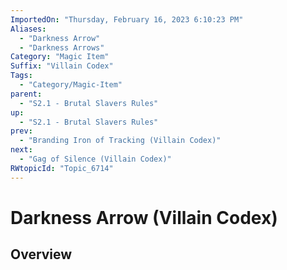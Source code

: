```yaml
---
ImportedOn: "Thursday, February 16, 2023 6:10:23 PM"
Aliases:
  - "Darkness Arrow"
  - "Darkness Arrows"
Category: "Magic Item"
Suffix: "Villain Codex"
Tags:
  - "Category/Magic-Item"
parent:
  - "S2.1 - Brutal Slavers Rules"
up:
  - "S2.1 - Brutal Slavers Rules"
prev:
  - "Branding Iron of Tracking (Villain Codex)"
next:
  - "Gag of Silence (Villain Codex)"
RWtopicId: "Topic_6714"
---
```

# Darkness Arrow (Villain Codex)
## Overview

